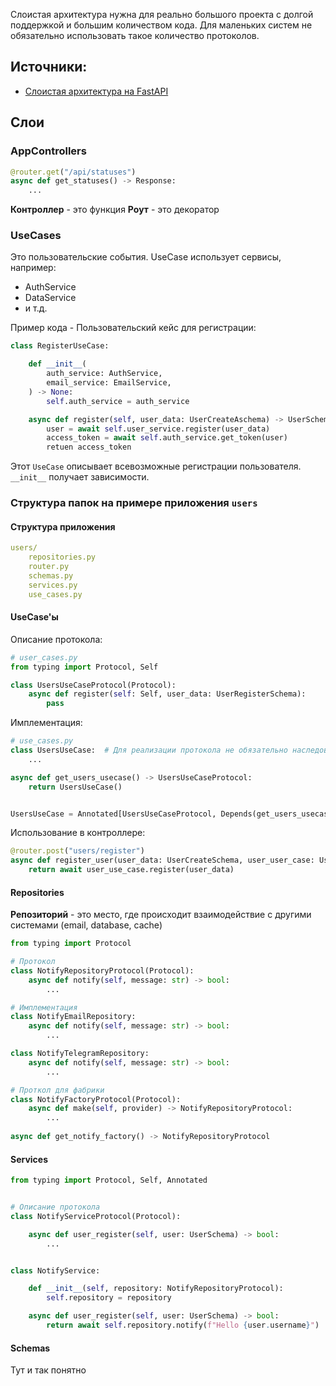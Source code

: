 
Слоистая архитектура нужна для реально большого проекта с долгой поддержкой и большим количеством кода. Для маленьких систем не обязательно использовать такое количество протоколов.

## Источники:
- [Слоистая архитектура на FastAPI](https://www.youtube.com/watch?v=vR8dt3IXBsg)


## Слои 

### AppControllers

```python
@router.get("/api/statuses")
async def get_statuses() -> Response:
	...
```

**Контроллер** - это функция
**Роут** - это декоратор

### UseCases

Это пользовательские события. UseCase использует сервисы, например:

- AuthService
- DataService
- и т.д.

Пример кода - Пользовательский кейс для регистрации:

```python
class RegisterUseCase:

	def __init__(
		auth_service: AuthService,
		email_service: EmailService,
	) -> None:
		self.auth_service = auth_service

	async def register(self, user_data: UserCreateAschema) -> UserSchema:
		user = await self.user_service.register(user_data)
		access_token = await self.auth_service.get_token(user)
		retuen access_token
```

Этот `UseCase` описывает всевозможные регистрации пользователя. `__init__` получает зависимости. 


### Структура папок на примере приложения `users`

#### Структура приложения
```yml
users/
	repositories.py
	router.py
	schemas.py
	services.py
	use_cases.py
```

#### UseCase'ы

Описание протокола:

```python
# user_cases.py
from typing import Protocol, Self

class UsersUseCaseProtocol(Protocol):
	async def register(self: Self, user_data: UserRegisterSchema):
		pass

```

Имплементация:

```python
# use_cases.py
class UsersUseCase:  # Для реализации протокола не обязательно наследование 
	...

async def get_users_usecase() -> UsersUseCaseProtocol:
	return UsersUseCase()


UsersUseCase = Annotated[UsersUseCaseProtocol, Depends(get_users_usecase)]
```

Использование в контроллере:

```python
@router.post("users/register")
async def register_user(user_data: UserCreateSchema, user_user_case: UserUseCase):
	return await user_use_case.register(user_data)
```

#### Repositories

**Репозиторий** - это место, где происходит взаимодействие с другими системами (email, database, cache)


```python
from typing import Protocol

# Протокол
class NotifyRepositoryProtocol(Protocol):
	async def notify(self, message: str) -> bool:
		...

# Имплементация
class NotifyEmailRepository:
	async def notify(self, message: str) -> bool:
		...

class NotifyTelegramRepository:
	async def notify(self, message: str) -> bool:
		...

# Проткол для фабрики
class NotifyFactoryProtocol(Protocol):
	async def make(self, provider) -> NotifyRepositoryProtocol:
		...
	
async def get_notify_factory() -> NotifyRepositoryProtocol
```


#### Services

```python
from typing import Protocol, Self, Annotated


# Описание протокола
class NotifyServiceProtocol(Protocol):

	async def user_register(self, user: UserSchema) -> bool:
		...


class NotifyService:

	def __init__(self, repository: NotifyRepositoryProtocol):
		self.repository = repository

	async def user_register(self, user: UserSchema) -> bool:
		return await self.repository.notify(f"Hello {user.username}")

```

#### Schemas
Тут и так понятно





